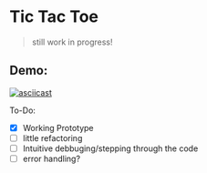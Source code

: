 # Tic Tac Toe

> still work in progress!

## Demo:
[![asciicast](https://asciinema.org/a/HU1MGRqEnUgsfGJqtl7POawdh.svg)](https://asciinema.org/a/HU1MGRqEnUgsfGJqtl7POawdh)

To-Do:
- [x] Working Prototype
- [ ] little refactoring
- [ ] Intuitive debbuging/stepping through the code
- [ ] error handling?
